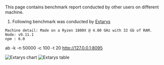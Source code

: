 This page contains benchmark report conducted by other users on different machine.

1. Following benchmark was conducted by [Extarys](https://github.com/Extarys)
```
Machine detail: Made on a Ryzen 1800X @ 4.00 GHz with 32 Gb of RAM.
Node: v9.11.1
npm : 6.0
```

ab -k -n 50000 -c 100 -t 20 http://127.0.0.1:8095

![Extarys chart](https://user-images.githubusercontent.com/11581433/39569843-6883e28c-4e94-11e8-8e2e-38f6aac4b9fc.png)
![Extarys table](https://user-images.githubusercontent.com/11581433/39569842-68736a10-4e94-11e8-915a-f4ccdeee59ab.png)
